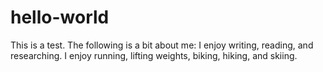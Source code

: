 # hello-world
This is a test.
The following is a bit about me: 
I enjoy writing, reading, and researching.
I enjoy running, lifting weights, biking, hiking, and skiing. 

